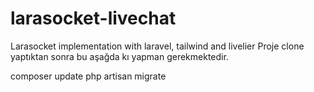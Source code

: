 # larasocket-livechat
Larasocket implementation with laravel, tailwind and livelier
Proje clone yaptıktan sonra bu aşağda kı yapman gerekmektedir.

composer update
php artisan migrate